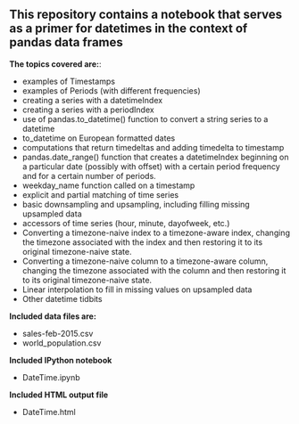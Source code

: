 ## This repository contains a notebook that serves as a primer for datetimes in the context of pandas data frames 

<b>The topics covered are:</b>: 
* examples of Timestamps 
* examples of Periods (with different frequencies) 
* creating a series with a datetimeIndex 
* creating a series with a periodIndex 
* use of pandas.to_datetime() function to convert a string series to a datetime 
* to_datetime on European formatted dates 
* computations that return timedeltas and adding timedelta to timestamp 
* pandas.date_range() function that creates a datetimeIndex beginning on a particular date (possibly with offset) with a certain period frequency and for a certain number of periods. 
* weekday_name function called on a timestamp 
* explicit and partial matching of time series 
* basic downsampling and upsampling, including filling missing upsampled data 
* accessors of time series (hour, minute, dayofweek, etc.) 
* Converting a timezone-naive index to a timezone-aware index, changing the timezone associated with the index and then restoring it to its original timezone-naive state. 
* Converting a timezone-naive column to a timezone-aware column, changing the timezone associated with the column and then restoring it to its original timezone-naive state. 
* Linear interpolation to fill in missing values on upsampled data 
* Other datetime tidbits 

<b>Included data files are:</b> 
* sales-feb-2015.csv 
* world_population.csv 

<b>Included IPython notebook</b> 
* DateTime.ipynb 

<b>Included HTML output file</b> 
* DateTime.html 

 